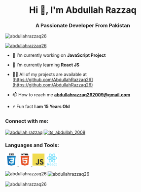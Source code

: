 <h1 align="center">Hi 👋, I'm Abdullah Razzaq</h1>
<h3 align="center">A Passionate Developer From Pakistan</h3>

<p align="left"> <img src="https://komarev.com/ghpvc/?username=abdullahrazzaq26&label=Profile%20views&color=0e75b6&style=flat" alt="abdullahrazzaq26" /> </p>

<p align="left"> <a href="https://github.com/ryo-ma/github-profile-trophy"><img src="https://github-profile-trophy.vercel.app/?username=abdullahrazzaq26" alt="abdullahrazzaq26" /></a> </p>

- 🔭 I’m currently working on **JavaScript Project**

- 🌱 I’m currently learning **React JS**

- 👨‍💻 All of my projects are available at [https://github.com/AbdullahRazzaq26](https://github.com/AbdullahRazzaq26)

- 📫 How to reach me **abdullahrazzaq262009@gmail.com**

- ⚡ Fun fact **I am 15 Years Old**

<h3 align="left">Connect with me:</h3>
<p align="left">
<a href="https://fb.com/abdullah razzaq" target="blank"><img align="center" src="https://raw.githubusercontent.com/rahuldkjain/github-profile-readme-generator/master/src/images/icons/Social/facebook.svg" alt="abdullah razzaq" height="30" width="40" /></a>
<a href="https://instagram.com/its_abdullah_2008" target="blank"><img align="center" src="https://raw.githubusercontent.com/rahuldkjain/github-profile-readme-generator/master/src/images/icons/Social/instagram.svg" alt="its_abdullah_2008" height="30" width="40" /></a>
</p>

<h3 align="left">Languages and Tools:</h3>
<p align="left"> <a href="https://www.w3schools.com/css/" target="_blank" rel="noreferrer"> <img src="https://raw.githubusercontent.com/devicons/devicon/master/icons/css3/css3-original-wordmark.svg" alt="css3" width="40" height="40"/> </a> <a href="https://www.w3.org/html/" target="_blank" rel="noreferrer"> <img src="https://raw.githubusercontent.com/devicons/devicon/master/icons/html5/html5-original-wordmark.svg" alt="html5" width="40" height="40"/> </a> <a href="https://developer.mozilla.org/en-US/docs/Web/JavaScript" target="_blank" rel="noreferrer"> <img src="https://raw.githubusercontent.com/devicons/devicon/master/icons/javascript/javascript-original.svg" alt="javascript" width="40" height="40"/> </a> <a href="https://reactjs.org/" target="_blank" rel="noreferrer"> <img src="https://raw.githubusercontent.com/devicons/devicon/master/icons/react/react-original-wordmark.svg" alt="react" width="40" height="40"/> </a> </p>

<p><img align="left" src="https://github-readme-stats.vercel.app/api/top-langs?username=abdullahrazzaq26&show_icons=true&locale=en&layout=compact" alt="abdullahrazzaq26" /></p>

<p>&nbsp;<img align="center" src="https://github-readme-stats.vercel.app/api?username=abdullahrazzaq26&show_icons=true&locale=en" alt="abdullahrazzaq26" /></p>

<p><img align="center" src="https://github-readme-streak-stats.herokuapp.com/?user=abdullahrazzaq26&" alt="abdullahrazzaq26" /></p>
